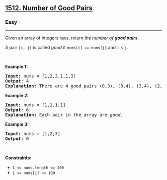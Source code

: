 <h2><a href="https://leetcode.com/problems/number-of-good-pairs/">1512. Number of Good Pairs</a></h2><h3>Easy</h3><hr><div style="user-select: auto;"><p style="user-select: auto;">Given an array of integers <code style="user-select: auto;">nums</code>, return <em style="user-select: auto;">the number of <strong style="user-select: auto;">good pairs</strong></em>.</p>

<p style="user-select: auto;">A pair <code style="user-select: auto;">(i, j)</code> is called <em style="user-select: auto;">good</em> if <code style="user-select: auto;">nums[i] == nums[j]</code> and <code style="user-select: auto;">i</code> &lt; <code style="user-select: auto;">j</code>.</p>

<p style="user-select: auto;">&nbsp;</p>
<p style="user-select: auto;"><strong class="example" style="user-select: auto;">Example 1:</strong></p>

<pre style="position: relative; user-select: auto;"><strong style="user-select: auto;">Input:</strong> nums = [1,2,3,1,1,3]
<strong style="user-select: auto;">Output:</strong> 4
<strong style="user-select: auto;">Explanation:</strong> There are 4 good pairs (0,3), (0,4), (3,4), (2,5) 0-indexed.
<div class="open_grepper_editor" title="Edit &amp; Save To Grepper" style="user-select: auto;"></div></pre>

<p style="user-select: auto;"><strong class="example" style="user-select: auto;">Example 2:</strong></p>

<pre style="position: relative; user-select: auto;"><strong style="user-select: auto;">Input:</strong> nums = [1,1,1,1]
<strong style="user-select: auto;">Output:</strong> 6
<strong style="user-select: auto;">Explanation:</strong> Each pair in the array are <em style="user-select: auto;">good</em>.
<div class="open_grepper_editor" title="Edit &amp; Save To Grepper" style="user-select: auto;"></div></pre>

<p style="user-select: auto;"><strong class="example" style="user-select: auto;">Example 3:</strong></p>

<pre style="position: relative; user-select: auto;"><strong style="user-select: auto;">Input:</strong> nums = [1,2,3]
<strong style="user-select: auto;">Output:</strong> 0
<div class="open_grepper_editor" title="Edit &amp; Save To Grepper" style="user-select: auto;"></div></pre>

<p style="user-select: auto;">&nbsp;</p>
<p style="user-select: auto;"><strong style="user-select: auto;">Constraints:</strong></p>

<ul style="user-select: auto;">
	<li style="user-select: auto;"><code style="user-select: auto;">1 &lt;= nums.length &lt;= 100</code></li>
	<li style="user-select: auto;"><code style="user-select: auto;">1 &lt;= nums[i] &lt;= 100</code></li>
</ul>
</div>